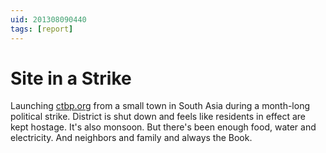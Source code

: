 ```yaml
---
uid: 201308090440
tags: [report]
---
```


# Site in a Strike

Launching [ctbp.org](https://ctbp.org/) from a small town in South Asia during a month-long political strike. District is shut down and feels like residents in effect are kept hostage. It's also monsoon. But there's been enough food, water and electricity. And neighbors and family and always the Book.
